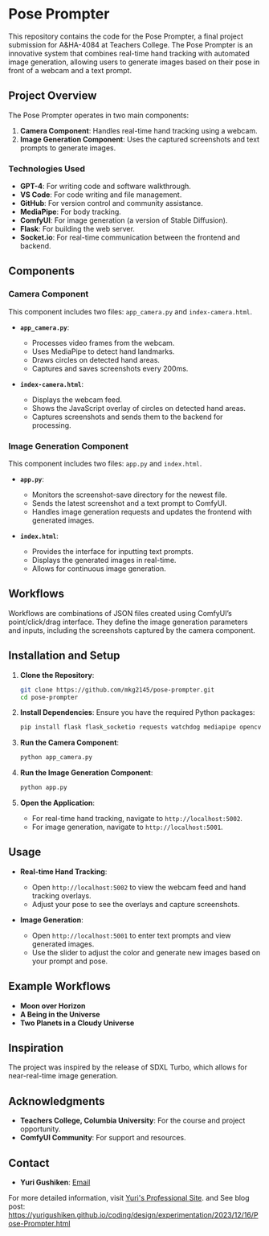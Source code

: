# Pose Prompter

This repository contains the code for the Pose Prompter, a final project submission for A&HA-4084 at Teachers College. The Pose Prompter is an innovative system that combines real-time hand tracking with automated image generation, allowing users to generate images based on their pose in front of a webcam and a text prompt.

## Project Overview

The Pose Prompter operates in two main components:

1. **Camera Component**: Handles real-time hand tracking using a webcam.
2. **Image Generation Component**: Uses the captured screenshots and text prompts to generate images.

### Technologies Used

- **GPT-4**: For writing code and software walkthrough.
- **VS Code**: For code writing and file management.
- **GitHub**: For version control and community assistance.
- **MediaPipe**: For body tracking.
- **ComfyUI**: For image generation (a version of Stable Diffusion).
- **Flask**: For building the web server.
- **Socket.io**: For real-time communication between the frontend and backend.

## Components

### Camera Component

This component includes two files: `app_camera.py` and `index-camera.html`.

- **`app_camera.py`**: 
  - Processes video frames from the webcam.
  - Uses MediaPipe to detect hand landmarks.
  - Draws circles on detected hand areas.
  - Captures and saves screenshots every 200ms.

- **`index-camera.html`**: 
  - Displays the webcam feed.
  - Shows the JavaScript overlay of circles on detected hand areas.
  - Captures screenshots and sends them to the backend for processing.

### Image Generation Component

This component includes two files: `app.py` and `index.html`.

- **`app.py`**:
  - Monitors the screenshot-save directory for the newest file.
  - Sends the latest screenshot and a text prompt to ComfyUI.
  - Handles image generation requests and updates the frontend with generated images.

- **`index.html`**:
  - Provides the interface for inputting text prompts.
  - Displays the generated images in real-time.
  - Allows for continuous image generation.

## Workflows

Workflows are combinations of JSON files created using ComfyUI’s point/click/drag interface. They define the image generation parameters and inputs, including the screenshots captured by the camera component.

## Installation and Setup

1. **Clone the Repository**:
    ```bash
    git clone https://github.com/mkg2145/pose-prompter.git
    cd pose-prompter
    ```

2. **Install Dependencies**:
    Ensure you have the required Python packages:
    ```bash
    pip install flask flask_socketio requests watchdog mediapipe opencv-python
    ```

3. **Run the Camera Component**:
    ```bash
    python app_camera.py
    ```

4. **Run the Image Generation Component**:
    ```bash
    python app.py
    ```

5. **Open the Application**:
    - For real-time hand tracking, navigate to `http://localhost:5002`.
    - For image generation, navigate to `http://localhost:5001`.

## Usage

- **Real-time Hand Tracking**:
  - Open `http://localhost:5002` to view the webcam feed and hand tracking overlays.
  - Adjust your pose to see the overlays and capture screenshots.

- **Image Generation**:
  - Open `http://localhost:5001` to enter text prompts and view generated images.
  - Use the slider to adjust the color and generate new images based on your prompt and pose.

## Example Workflows

- **Moon over Horizon**
- **A Being in the Universe**
- **Two Planets in a Cloudy Universe**

## Inspiration

The project was inspired by the release of SDXL Turbo, which allows for near-real-time image generation.

## Acknowledgments

- **Teachers College, Columbia University**: For the course and project opportunity.
- **ComfyUI Community**: For support and resources.

## Contact

- **Yuri Gushiken**: [Email](mailto:mischagushiken@gmail.com)

For more detailed information, visit [Yuri's Professional Site](https://yurigushiken.github.io/).
and
See blog post:
https://yurigushiken.github.io/coding/design/experimentation/2023/12/16/Pose-Prompter.html